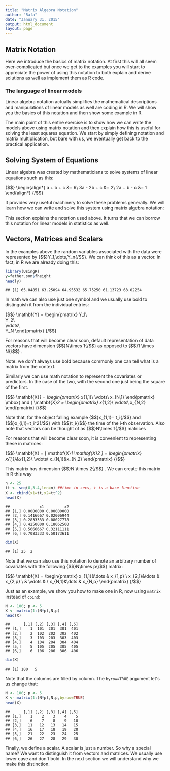```yaml
---
title: "Matrix Algebra Notation"
author: "Rafa"
date: "January 31, 2015"
output: html_document
layout: page
---
```




## Matrix Notation

Here we introduce the basics of matrix notation. At first this will all seem over-complicated but once we get to the examples you will start to appreciate the power of using this notation to both explain and derive solutions as well as implement them as R code. 

### The language of linear models

Linear algebra notation actually  simplifies the mathematical descriptions and manipulations of linear models as well are coding in R. We will show you the basics of this notation and then show some example in R.

The main point of this entire exercise is to show how we can write the models above using matrix notation and then explain how this is useful for solving the least squares equation. We start by simply defining notation and matrix multiplication, but bare with us, we eventually get back to the practical application.

## Solving System of Equations

Linear algebra was created by mathematicians to solve systems of linear equations such as this:

{$$}
\begin{align*}
a + b + c &= 6\\
3a - 2b + c &= 2\\
2a + b  - c &= 1
\end{align*}
{/$$}

It provides very useful machinery to solve these problems generally. We will learn how we can write and solve this system using matrix algebra notation:

This section explains the notation used above. It turns that we can borrow this notation for linear models in statistics as well.

## Vectors, Matrices and Scalars

In the examples above the random variables associated with the data were represented by {$$}Y_1,\dots,Y_n{/$$}. We can think of this as a vector. In fact, in R we are already doing this:


```r
library(UsingR)
y=father.son$fheight
head(y)
```

```
## [1] 65.04851 63.25094 64.95532 65.75250 61.13723 63.02254
```
In math we can also use just one symbol and we usually use bold to distinguish it from the individual entries:

{$$} \mathbf{Y} = \begin{pmatrix}
Y_1\\\
Y_2\\\
\vdots\\\
Y_N
\end{pmatrix}
{/$$}


For reasons that will become clear soon, default representation of data vectors have dimension {$$}N\times 1{/$$} as opposed to {$$}1 \times N{/$$} .

Note: we don't always use bold because commonly one can tell what is a matrix from the context.

Similarly we can use math notation to represent the covariates or predictors. In the case of the two, with the second one just being the square of the first.

{$$} 
\mathbf{X}_1 = \begin{pmatrix}
x_{1,1}\\
\vdots\\
x_{N,1}
\end{pmatrix} \mbox{ and }
\mathbf{X}_2 = \begin{pmatrix}
x_{1,2}\\
\vdots\\
x_{N,2}
\end{pmatrix}
{/$$}

Note that, for the object falling example {$$}x_{1,1}= t_i{/$$} and {$$}x_{i,1}=t_i^2{/$$} with {$$}t_i{/$$} the time of the i-th observation. Also note that vectors can be thought of as {$$}N\times 1{/$$} matrices 

For reasons that will become clear soon, it is convenient to representing  these in matrices:

{$$} 
\mathbf{X} = [ \mathbf{X}_1 \mathbf{X}_2 ] = \begin{pmatrix}
x_{1,1}&x_{1,2}\\
\vdots\\
x_{N,1}&x_{N,2}
\end{pmatrix}
{/$$}

This matrix has dimension {$$}N \times 2{/$$} . We can create this matrix in R this way


```r
n <- 25
tt <- seq(0,3.4,len=n) ##time in secs, t is a base function
X <- cbind(x1=tt,x2=tt^2)
head(X)
```

```
##             x1         x2
## [1,] 0.0000000 0.00000000
## [2,] 0.1416667 0.02006944
## [3,] 0.2833333 0.08027778
## [4,] 0.4250000 0.18062500
## [5,] 0.5666667 0.32111111
## [6,] 0.7083333 0.50173611
```

```r
dim(X)
```

```
## [1] 25  2
```

Note that we can also use this notation to denote an arbitrary number of covariates with the following {$$}N\times p{/$$} matrix:

{$$}
\mathbf{X} = \begin{pmatrix}
  x_{1,1}&\dots & x_{1,p} \\
  x_{2,1}&\dots & x_{2,p} \\
   & \vdots & \\
  x_{N,1}&\dots & x_{N,p} 
  \end{pmatrix}
{/$$}

Just as an example, we show you how to make one in R, now using `matrix` instead of `cbind`:


```r
N <- 100; p <- 5
X <- matrix(1:(N*p),N,p)
head(X)
```

```
##      [,1] [,2] [,3] [,4] [,5]
## [1,]    1  101  201  301  401
## [2,]    2  102  202  302  402
## [3,]    3  103  203  303  403
## [4,]    4  104  204  304  404
## [5,]    5  105  205  305  405
## [6,]    6  106  206  306  406
```

```r
dim(X)
```

```
## [1] 100   5
```

Note that the columns are filled by column. The `byrow=TRUE` argument let's us change that:


```r
N <- 100; p <- 5
X <- matrix(1:(N*p),N,p,byrow=TRUE)
head(X)
```

```
##      [,1] [,2] [,3] [,4] [,5]
## [1,]    1    2    3    4    5
## [2,]    6    7    8    9   10
## [3,]   11   12   13   14   15
## [4,]   16   17   18   19   20
## [5,]   21   22   23   24   25
## [6,]   26   27   28   29   30
```

Finally, we define a scalar. A scalar is just a number. So why a special name? We want to distinguish it from vectors and matrices. We usually use lower case and don't bold. In the next section we will understand why we make this distinction.


